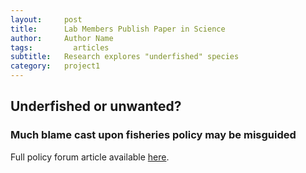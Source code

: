 ```yaml
---
layout:     post
title:      Lab Members Publish Paper in Science
author:     Author Name
tags: 		  articles
subtitle:  	Research explores "underfished" species
category:   project1
---
```

<!-- Start Writing Below in Markdown -->
## Underfished or unwanted?
### Much blame cast upon fisheries policy may be misguided
Full policy forum article available [here](https://www.science.org/doi/abs/10.1126/science.adf5595).
